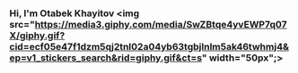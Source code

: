 ### Hi, l'm Otabek Khayitov <img src="https://media3.giphy.com/media/SwZBtqe4yvEWP7q07X/giphy.gif?cid=ecf05e47f1dzm5qj2tnl02a04yb63tgbjlnlm5ak46twhmj4&ep=v1_stickers_search&rid=giphy.gif&ct=s" width="50px";>


